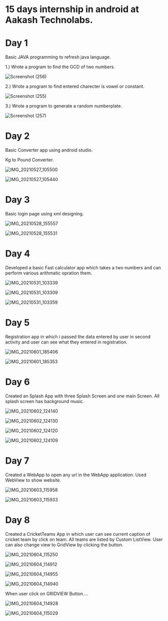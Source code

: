 # 15 days internship in android at Aakash Technolabs.

# Day 1

Basic JAVA programming to refresh java language.

1.) Wrote a program to find the GCD of two numbers.

![Screenshot (256)](https://user-images.githubusercontent.com/84366746/119605754-f25e0680-be0e-11eb-91ad-e57bfe48c8de.png)


2.) Wrote a program to find entered charecter is vowel or constant.

![Screenshot (255)](https://user-images.githubusercontent.com/84366746/119605848-19b4d380-be0f-11eb-8eff-4c7adda8f55d.png)


3.) Wrote a program to generate a random numberplate.

![Screenshot (257)](https://user-images.githubusercontent.com/84366746/119605902-33eeb180-be0f-11eb-9047-6dcefa7b7ac1.png)

# Day 2

Basic Converter app using android studio.

Kg to Pound Converter.

![IMG_20210527_105500](https://user-images.githubusercontent.com/84366746/119778811-90bc9b80-bee5-11eb-81ec-43bd9b1d5654.jpg)

![IMG_20210527_105440](https://user-images.githubusercontent.com/84366746/119778830-974b1300-bee5-11eb-94bc-ab6fbde6e28a.jpg)

# Day 3

Basic login page using xml designing.

![IMG_20210528_155557](https://user-images.githubusercontent.com/84366746/119972022-54fe0080-bfcf-11eb-9df8-0b91a79b8a6a.jpg)

![IMG_20210528_155531](https://user-images.githubusercontent.com/84366746/119972039-5af3e180-bfcf-11eb-92d1-5978fb202d38.jpg)

# Day 4

Developed a basic Fast calculator app which takes a two numbers and can perform various arithmatic opration them.

![IMG_20210531_103339](https://user-images.githubusercontent.com/84366746/120143424-ba373900-c1fd-11eb-98d5-0f07bd6439c4.jpg)

![IMG_20210531_103309](https://user-images.githubusercontent.com/84366746/120143441-bf948380-c1fd-11eb-8778-4b4bf73626bd.jpg)

![IMG_20210531_103359](https://user-images.githubusercontent.com/84366746/120143447-c28f7400-c1fd-11eb-9a87-1d8812d6a6c8.jpg)

# Day 5

Registration app in which i passed the data entered by user in second activity and user can see what they entered in registration.

![IMG_20210601_185406](https://user-images.githubusercontent.com/84366746/120331989-efca4800-c30b-11eb-938e-e45708ac1d98.jpg)

![IMG_20210601_185353](https://user-images.githubusercontent.com/84366746/120331997-f1940b80-c30b-11eb-8f4f-736d4eb1bd67.jpg)

# Day 6 

Created an Splash App with three Splash Screen and one main Screen. All splash screen has background music.

![IMG_20210602_124140](https://user-images.githubusercontent.com/84366746/120440292-04a4eb00-c3a1-11eb-85f4-ba6edfbf25fa.jpg)

![IMG_20210602_124130](https://user-images.githubusercontent.com/84366746/120440298-05d61800-c3a1-11eb-9270-8380b08081cb.jpg)

![IMG_20210602_124120](https://user-images.githubusercontent.com/84366746/120440307-08387200-c3a1-11eb-9b68-24d73db0dc8a.jpg)

![IMG_20210602_124109](https://user-images.githubusercontent.com/84366746/120440317-09699f00-c3a1-11eb-980a-29edf2d603ea.jpg)

# Day 7

Created a WebApp to open any url in the WebApp application. Used WebView to show website.

![IMG_20210603_115958](https://user-images.githubusercontent.com/84366746/120598903-76923880-c464-11eb-8e33-0fa6b47fbedb.jpg)

![IMG_20210603_115933](https://user-images.githubusercontent.com/84366746/120598907-77c36580-c464-11eb-8083-5c9934e55934.jpg)

# Day 8

Created a CricketTeams App in which user can see current caption of cricket team by click on team. All teams are listed by Custom ListView. User can also change view to GridView by clicking the button.

![IMG_20210604_115250](https://user-images.githubusercontent.com/84366746/120755881-2b435d00-c52c-11eb-9301-eeaa13bc5fea.jpg)

![IMG_20210604_114912](https://user-images.githubusercontent.com/84366746/120755906-339b9800-c52c-11eb-94bc-499d2c78fcc1.jpg)

![IMG_20210604_114955](https://user-images.githubusercontent.com/84366746/120755903-326a6b00-c52c-11eb-82d4-df724fd68b7e.jpg)

![IMG_20210604_114940](https://user-images.githubusercontent.com/84366746/120755913-35fdf200-c52c-11eb-99b6-0c30c6c6024d.jpg)

When user click on GRIDVIEW Button....

![IMG_20210604_114928](https://user-images.githubusercontent.com/84366746/120755919-372f1f00-c52c-11eb-8e02-91126019813e.jpg)

![IMG_20210604_115029](https://user-images.githubusercontent.com/84366746/120755927-38f8e280-c52c-11eb-934f-44860ea295eb.jpg)










